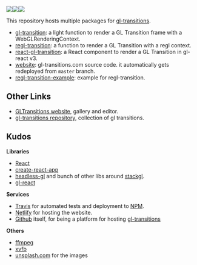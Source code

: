 <img src="https://camo.githubusercontent.com/c42ecc6197b0f51a106fb50723f9bc6d2e1f925c/687474703a2f2f692e696d6775722e636f6d2f74573331704a452e676966" /><img src="https://camo.githubusercontent.com/7e34cd12d5a9afa94f470395b04b0914c978ce01/687474703a2f2f692e696d6775722e636f6d2f555a5a727775552e676966" /><img src="https://camo.githubusercontent.com/0456d4ed8753fbce027f1174dc8b22da548eeade/687474703a2f2f692e696d6775722e636f6d2f654974426a33582e676966" />

This repository hosts multiple packages for [gl-transitions](https://github.com/gl-transitions/gl-transitions).

- [gl-transition](packages/gl-transition): a light function to render a GL Transition frame with a WebGLRenderingContext.
- [regl-transition](packages/regl-transition): a function to render a GL Transition with a regl context.
- [react-gl-transition](packages/react-gl-transition): a React component to render a GL Transition in gl-react v3.
- [website](packages/website): gl-transitions.com source code. it automatically gets redeployed from `master` branch.
- [regl-transition-example](packages/regl-transition-example): example for regl-transition.

## Other Links

- [GLTransitions website](https://gl-transitions.com), gallery and editor.
- [gl-transitions repository](https://github.com/gl-transitions/gl-transitions), collection of gl transitions.

## Kudos

**Libraries**

- [React](https://github.com/facebook/react)
- [create-react-app](https://github.com/facebookincubator/create-react-app)
- [headless-gl](https://github.com/stackgl/headless-gl) and bunch of other libs around [stackgl](https://github.com/stackgl/headless-gl).
- [gl-react](https://github.com/gre/gl-react)

**Services**

- [Travis](https://travis-ci.org/gl-transitions/gl-transitions) for automated tests and deployment to [NPM](https://npmjs.com).
- [Netlify](https://netlify.com) for hosting the website.
- [Github](https://github.com) itself, for being a platform for hosting [gl-transitions](https://github.com/gl-transitions/gl-transitions)

**Others**

- [ffmpeg](https://ffmpeg.org/)
- [xvfb](https://www.x.org/)
- [unsplash.com](https://unsplash.com/) for the images
